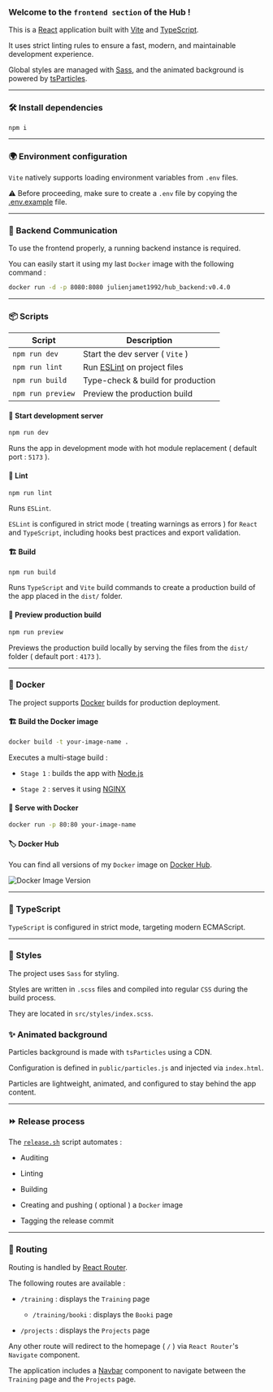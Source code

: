 ### Welcome to the `frontend section` of the Hub !

This is a [React](https://react.dev) application built with [Vite](https://vitejs.dev) and [TypeScript](https://www.typescriptlang.org).

It uses strict linting rules to ensure a fast, modern, and maintainable development experience.

Global styles are managed with [Sass](https://sass-lang.com), and the animated background is powered by [tsParticles](https://particles.js.org).

---

### 🛠️ Install dependencies

```bash
npm i
```

---

### 🌍 Environment configuration

`Vite` natively supports loading environment variables from `.env` files.

⚠️ Before proceeding, make sure to create a `.env` file by copying the [.env.example](./.env.example) file.

---

### 🔄 Backend Communication

To use the frontend properly, a running backend instance is required.

You can easily start it using my last `Docker` image with the following command :

```bash
docker run -d -p 8080:8080 julienjamet1992/hub_backend:v0.4.0
```

---

### 📦 Scripts

| Script            | Description                                       |
|-------------------|-------------------------------------------------- |
| `npm run dev`     | Start the dev server ( `Vite` )                   |
| `npm run lint`    | Run [ESLint](https://eslint.org) on project files |
| `npm run build`   | Type-check & build for production                 |
| `npm run preview` | Preview the production build                      |

#### 🚀 Start development server

```bash
npm run dev
```

Runs the app in development mode with hot module replacement ( default port : `5173` ).

#### 🧹 Lint

```bash
npm run lint
```

Runs `ESLint`.

`ESLint` is configured in strict mode ( treating warnings as errors ) for `React` and `TypeScript`, including hooks best practices and export validation.

#### 🏗️ Build

```bash
npm run build
```

Runs `TypeScript` and `Vite` build commands to create a production build of the app placed in the `dist/` folder.

#### 👀 Preview production build

```bash
npm run preview
```

Previews the production build locally by serving the files from the `dist/` folder ( default port : `4173` ).

---

### 🐳 Docker

The project supports [Docker](https://www.docker.com) builds for production deployment.

#### 🏗️ Build the Docker image

```bash
docker build -t your-image-name .
```

Executes a multi-stage build :

- `Stage 1` : builds the app with [Node.js](https://nodejs.org)

- `Stage 2` : serves it using [NGINX](https://nginx.org)

#### 🚀 Serve with Docker

```bash
docker run -p 80:80 your-image-name
```

#### 🏷️ Docker Hub

You can find all versions of my `Docker` image on [Docker Hub](https://hub.docker.com/r/julienjamet1992/hub_frontend).

![Docker Image Version](https://img.shields.io/docker/v/julienjamet1992/hub_frontend?sort=semver)

---

### 🔵 TypeScript

`TypeScript` is configured in strict mode, targeting modern ECMAScript.

---

### 🎨 Styles

The project uses `Sass` for styling.

Styles are written in `.scss` files and compiled into regular `CSS` during the build process.

They are located in `src/styles/index.scss`.

### ✨ Animated background

Particles background is made with `tsParticles` using a CDN.
 
Configuration is defined in `public/particles.js` and injected via `index.html`.

Particles are lightweight, animated, and configured to stay behind the app content.

---

### ⏩ Release process

The [`release.sh`](./release.sh) script automates :

- Auditing

- Linting

- Building

- Creating and pushing ( optional ) a `Docker` image

- Tagging the release commit

---

### 🧭 Routing

Routing is handled by [React Router](https://reactrouter.com).

The following routes are available :

- `/training` : displays the `Training` page

  - `/training/booki` : displays the `Booki` page

- `/projects` : displays the `Projects` page

Any other route will redirect to the homepage ( `/` ) via `React Router`'s `Navigate` component.

The application includes a [Navbar](./src/components/hub/Navbar.tsx) component to navigate between the `Training` page and the `Projects` page.